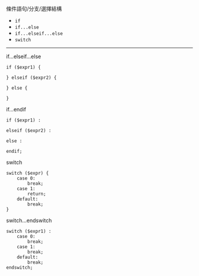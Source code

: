 條件語句/分支/選擇結構
- `if`
- `if...else`
- `if...elseif...else`
- `switch`

---

if...elseif...else
```
if ($expr1) {

} elseif ($expr2) {

} else {

}
```

if...endif
```
if ($expr1) :

elseif ($expr2) :

else :

endif;
```

switch
```
switch ($expr) {
	case 0:
		break;
	case 1:
		return;
	default:
		break;
}
```

switch...endswitch
```
switch ($expr1) :
	case 0:
		break;
	case 1:
		break;
	default:
		break;
endswitch;
```